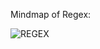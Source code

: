 Mindmap of Regex:

![REGEX](https://github.com/konboot/TryHackMe/assets/53315283/7637e60c-b14f-469a-af90-67f31777bd97)
